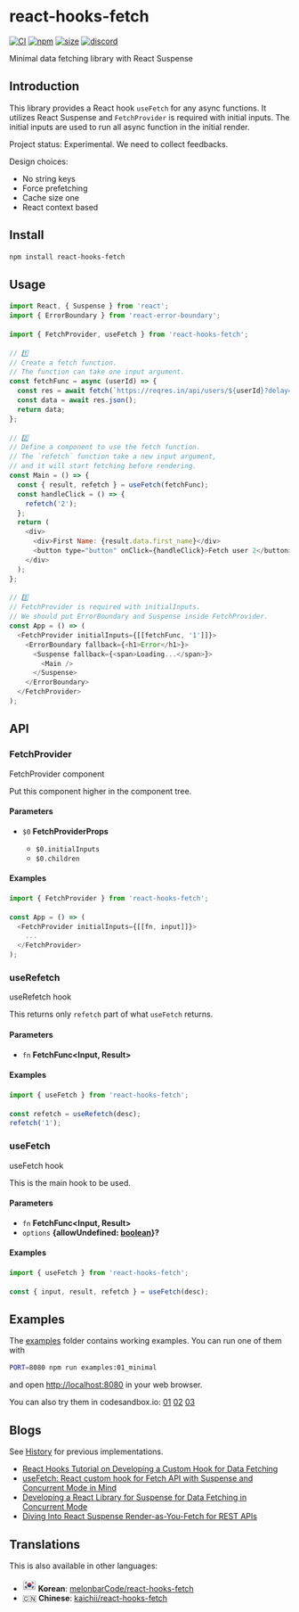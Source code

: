 # react-hooks-fetch

[![CI](https://img.shields.io/github/workflow/status/dai-shi/react-hooks-fetch/CI)](https://github.com/dai-shi/react-hooks-fetch/actions?query=workflow%3ACI)
[![npm](https://img.shields.io/npm/v/react-hooks-fetch)](https://www.npmjs.com/package/react-hooks-fetch)
[![size](https://img.shields.io/bundlephobia/minzip/react-hooks-fetch)](https://bundlephobia.com/result?p=react-hooks-fetch)
[![discord](https://img.shields.io/discord/627656437971288081)](https://discord.gg/MrQdmzd)

Minimal data fetching library with React Suspense

## Introduction

This library provides a React hook `useFetch` for any async functions.
It utilizes React Suspense and `FetchProvider` is required with initial inputs.
The initial inputs are used to run all async function in the initial render.

Project status: Experimental. We need to collect feedbacks.

Design choices:

*   No string keys
*   Force prefetching
*   Cache size one
*   React context based

## Install

```bash
npm install react-hooks-fetch
```

## Usage

```javascript
import React, { Suspense } from 'react';
import { ErrorBoundary } from 'react-error-boundary';

import { FetchProvider, useFetch } from 'react-hooks-fetch';

// 1️⃣
// Create a fetch function.
// The function can take one input argument.
const fetchFunc = async (userId) => {
  const res = await fetch(`https://reqres.in/api/users/${userId}?delay=3`);
  const data = await res.json();
  return data;
};

// 2️⃣
// Define a component to use the fetch function.
// The `refetch` function take a new input argument,
// and it will start fetching before rendering.
const Main = () => {
  const { result, refetch } = useFetch(fetchFunc);
  const handleClick = () => {
    refetch('2');
  };
  return (
    <div>
      <div>First Name: {result.data.first_name}</div>
      <button type="button" onClick={handleClick}>Fetch user 2</button>
    </div>
  );
};

// 3️⃣
// FetchProvider is required with initialInputs.
// We should put ErrorBoundary and Suspense inside FetchProvider.
const App = () => (
  <FetchProvider initialInputs={[[fetchFunc, '1']]}>
    <ErrorBoundary fallback={<h1>Error</h1>}>
      <Suspense fallback={<span>Loading...</span>}>
        <Main />
      </Suspense>
    </ErrorBoundary>
  </FetchProvider>
);
```

## API

<!-- Generated by documentation.js. Update this documentation by updating the source code. -->

### FetchProvider

FetchProvider component

Put this component higher in the component tree.

#### Parameters

*   `$0` **FetchProviderProps** 

    *   `$0.initialInputs`  
    *   `$0.children`  

#### Examples

```javascript
import { FetchProvider } from 'react-hooks-fetch';

const App = () => (
  <FetchProvider initialInputs={[[fn, input]]}>
    ...
  </FetchProvider>
);
```

### useRefetch

useRefetch hook

This returns only `refetch` part of what `useFetch` returns.

#### Parameters

*   `fn` **FetchFunc\<Input, Result>** 

#### Examples

```javascript
import { useFetch } from 'react-hooks-fetch';

const refetch = useRefetch(desc);
refetch('1');
```

### useFetch

useFetch hook

This is the main hook to be used.

#### Parameters

*   `fn` **FetchFunc\<Input, Result>** 
*   `options` **{allowUndefined: [boolean](https://developer.mozilla.org/docs/Web/JavaScript/Reference/Global_Objects/Boolean)}?** 

#### Examples

```javascript
import { useFetch } from 'react-hooks-fetch';

const { input, result, refetch } = useFetch(desc);
```

## Examples

The [examples](examples) folder contains working examples.
You can run one of them with

```bash
PORT=8080 npm run examples:01_minimal
```

and open <http://localhost:8080> in your web browser.

You can also try them in codesandbox.io:
[01](https://codesandbox.io/s/github/dai-shi/react-hooks-fetch/tree/main/examples/01\_minimal)
[02](https://codesandbox.io/s/github/dai-shi/react-hooks-fetch/tree/main/examples/02\_typescript)
[03](https://codesandbox.io/s/github/dai-shi/react-hooks-fetch/tree/main/examples/03\_noinit)

## Blogs

See [History](./HISTORY.md) for previous implementations.

*   [React Hooks Tutorial on Developing a Custom Hook for Data Fetching](https://blog.axlight.com/posts/react-hooks-tutorial-on-developing-a-custom-hook-for-data-fetching/)
*   [useFetch: React custom hook for Fetch API with Suspense and Concurrent Mode in Mind](https://blog.axlight.com/posts/usefetch-react-custom-hook-for-fetch-api-with-suspense-and-concurrent-mode-in-mind/)
*   [Developing a React Library for Suspense for Data Fetching in Concurrent Mode](https://blog.axlight.com/posts/developing-a-react-library-for-suspense-for-data-fetching-in-concurrent-mode/)
*   [Diving Into React Suspense Render-as-You-Fetch for REST APIs](https://blog.axlight.com/posts/diving-into-react-suspense-render-as-you-fetch-for-rest-apis/)

## Translations

This is also available in other languages:

*   ![ko](https://raw.githubusercontent.com/gosquared/flags/master/flags/flags/shiny/24/South-Korea.png) **Korean**: [melonbarCode/react-hooks-fetch](https://github.com/melonbarCode/react-hooks-fetch)
*   :cn: **Chinese**: [kaichii/react-hooks-fetch](https://github.com/kaichii/react-hooks-fetch/blob/main/README-zh.md)
